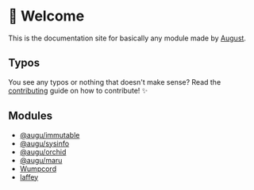 # 👋 Welcome
This is the documentation site for basically any module made by [August](https://augu.dev).

## Typos
You see any typos or nothing that doesn't make sense? Read the [contributing](https://github.com/auguwu/docs/blob/master/CONTRIBUTING.md) guide on how to contribute! ✨

## Modules
- [@augu/immutable](/immutable)
- [@augu/sysinfo](/sysinfo)
- [@augu/orchid](/orchid)
- [@augu/maru](/maru)
- [Wumpcord](/wumpcord)
- [laffey](/laffey)
